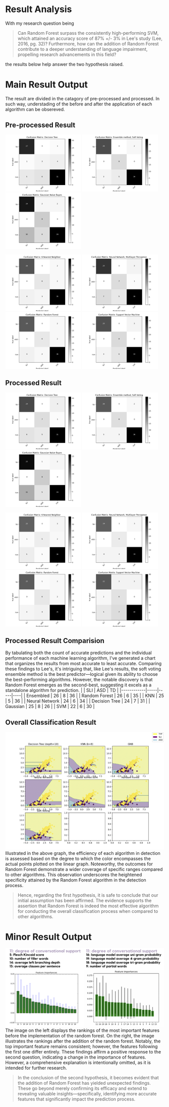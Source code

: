 # Result Analysis
With my research question being
> Can Random Forest surpass the consistently high-performing SVM, which attained an accuracy score of 87% +/- 3% in Lee's study (Lee, 2016, pg. 32)? Furthermore, how can the addition of Random Forest contribute to a deeper understanding of language impairment, propelling research advancements in this field?

the results below help answer the two hypothesis raised.

# Main Result Output
The result are divided in the catagory of pre-processed and processed. In such way, understading of the before and after the application of each algorithm can be obsereved.

## Pre-processed Result
<p float="left">
  <img src="/Result/Pre_DecisionTree_Result.png" width="240" />
  <img src="/Result/Pre_EnsembleM_Result.png" width="240" />
  <img src="/Result/Pre_GaussianN_Result.png" width="240" />
</p>

<p float="left">
  <img src="/Result/Pre_K-Nearest_Result.png" width="240" />
  <img src="/Result/Pre_NeuralN_Result.png" width="240" />
  <img src="/Result/Pre_RandomF_Result.png" width="240" />
  <img src="/Result/Pre_SVM_Result.png" width="240" />
</p>

## Processed Result
<p float="left">
  <img src="/Result/DecisionTree_Result.png" width="240" />
  <img src="/Result/EnsembleM_Result.png" width="240" />
  <img src="/Result/GaussianN_Result.png" width="240" />
</p>
<p float="left">
  <img src="/Result/K-Nearest_Result.png" width="240" />
  <img src="/Result/NeuralN_Result.png" width="240" />
  <img src="/Result/RandomF_Result.png" width="240" />
  <img src="/Result/SVM_Result.png" width="240" />
</p>

## Processed Result Comparision
By tabulating both the count of accurate predictions and the individual performance of each machine learning algorithm, I've generated a chart that organizes the results from most accurate to least accurate. Comparing these findings to Lee's, it's intriguing that, like Lee's results, the soft voting ensemble method is the best predictor—logical given its ability to choose the best-performing algorithms. However, the notable discovery is that Random Forest emerges as the second-best, suggesting it excels as a standalone algorithm for prediction.
|            | SLI | ASD | TD |
|------------|-----|-----|----|
| Ensembled  | 26  | 8   | 36 |
| Random Forest | 26 | 6 | 35 |
| KNN | 25 | 5 | 36 |
| Neural Network | 24 | 6 | 34 |
| Decision Tree | 24 | 7 | 31 |
| Gaussian | 25 | 8 | 26 |
| SVM | 22 | 6 | 30 |

## Overall Classification Result
![](/Result/Classification_Result.png)
Illustrated in the above graph, the efficiency of each algorithm in detection is assessed based on the degree to which the color encompasses the actual points plotted on the linear graph. Noteworthy, the outcomes for Random Forest demonstrate a wider coverage of specific ranges compared to other algorithms. This observation underscores the heightened specificity attained by the Random Forest algorithm in the detection process.

> Hence, regarding the first hypothesis, it is safe to conclude that our initial assumption has been affirmed. The evidence supports the assertion that Random Forest is indeed the most effective algorithm for conducting the overall classification process when compared to other algorithms.

# Minor Result Output
![](/Result/Feature_Result.png)
The image on the left displays the rankings of the most important features before the implementation of the random forest. On the right, the image illustrates the rankings after the addition of the random forest. Notably, the top important feature remains consistent; however, the features following the first one differ entirely. These findings affirm a positive response to the second question, indicating a change in the importance of features. However, a comprehensive explanation is intentionally omitted, as it is intended for further research.

>  In the conclusion of the second hypothesis, it becomes evident that the addition of Random Forest has yielded unexpected findings. These go beyond merely confirming its efficacy and extend to revealing valuable insights—specifically, identifying more accurate features that significantly impact the prediction process.

